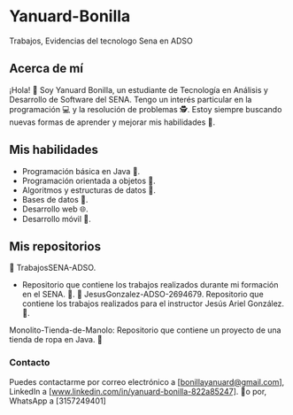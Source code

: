# Yanuard-Bonilla
Trabajos, Evidencias del tecnologo Sena en ADSO

## Acerca de mí

¡Hola! 👋 Soy Yanuard Bonilla, un estudiante de Tecnología en Análisis y Desarrollo de Software del SENA. Tengo un interés particular en la programación 💻 y la resolución de problemas 🕵️. Estoy siempre buscando nuevas formas de aprender y mejorar mis habilidades 📝.

## Mis habilidades

- Programación básica en Java 🚀.
- Programación orientada a objetos 🏢.
- Algoritmos y estructuras de datos 🧮.
- Bases de datos 💾.
- Desarrollo web 🌐.
- Desarrollo móvil 📱.

## Mis repositorios

 📁 TrabajosSENA-ADSO.
- Repositorio que contiene los trabajos realizados durante mi formación en el SENA. 📁.
📁 JesusGonzalez-ADSO-2694679.
Repositorio que contiene los trabajos realizados para el instructor Jesús Ariel González. 📁.

Monolito-Tienda-de-Manolo: Repositorio que contiene un proyecto de una tienda de ropa en Java. 👚

### Contacto
Puedes contactarme por correo electrónico a [bonillayanuard@gmail.com],
LinkedIn a [www.linkedin.com/in/yanuard-bonilla-822a85247]. 📩o por,
WhatsApp a [3157249401]
